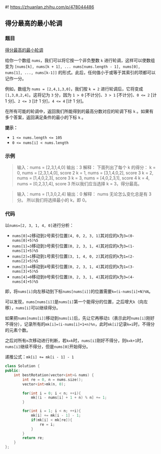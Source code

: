 #! https://zhuanlan.zhihu.com/p/478044486
## 得分最高的最小轮调

### 题目

[得分最高的最小轮调](https://leetcode-cn.com/problems/smallest-rotation-with-highest-score/)

给你一个数组 `nums`，我们可以将它按一个非负整数 `k` 进行轮调，这样可以使数组变为 `[nums[k], nums[k + 1], ... nums[nums.length - 1], nums[0], nums[1], ..., nums[k-1]]` 的形式。此后，任何值小于或等于其索引的项都可以记作一分。

例如，数组为 `nums = [2,4,1,3,0]`，我们按 `k = 2` 进行轮调后，它将变成 `[1,3,0,2,4]`。这将记为 `3` 分，因为 `1 > 0` [不计分]、`3 > 1` [不计分]、`0 <= 2` [计 1 分]、`2 <= 3` [计 1 分]，`4 <= 4` [计 1 分]。

在所有可能的轮调中，返回我们所能得到的最高分数对应的轮调下标 `k` 。如果有多个答案，返回满足条件的最小的下标 `k` 。

**提示：**

- `1 <= nums.length <= 105`
- `0 <= nums[i] < nums.length`

### 示例

>输入：nums = [2,3,1,4,0]
>输出：3
>解释：
>下面列出了每个 k 的得分：
>k = 0,  nums = [2,3,1,4,0],    score 2
>k = 1,  nums = [3,1,4,0,2],    score 3
>k = 2,  nums = [1,4,0,2,3],    score 3
>k = 3,  nums = [4,0,2,3,1],    score 4
>k = 4,  nums = [0,2,3,1,4],    score 3
>所以我们应当选择 k = 3，得分最高。

>输入：nums = [1,3,0,2,4]
>输出：0
>解释：
>nums 无论怎么变化总是有 3 分。
>所以我们将选择最小的 k，即 0。

### 代码

以`nums=[2, 3, 1, 4, 0]`进行分析：

- `nums[0]=2`移动到`2`号索引位置`[4, 0, 2, 3, 1]`其对应的`k`为`3=(0-nums[0]+5)%5`
- `nums[1]=3`移动到`3`号索引位置`[0, 2, 3, 1, 4]`其对应的`k`为`3=(1-nums[1]+5)%5`
- `nums[2]=1`移动到`1`号索引位置`[3, 1, 4, 0, 2]`其对应的`k`为`1=(2-nums[2]+5)%5`
- `nums[3]=4`移动到`4`号索引位置`[0, 2, 3, 1, 4]`其对应的`k`为`1=(3-nums[3]+5)%5`
- `nums[4]=0`移动到`0`号索引位置`[0, 2, 3, 1, 4]`其对应的`k`为`3=(4-nums[4]+5)%5`

即，将`nums[i]`向左移动到下标`nums[nums[i]]`的位置需要`k=(i-nums[i]+N)%N`。

可以发现，`nums[nums[i]]`是`nums[i]`第一个能得分的位置，之后增大`k`（向左移），`nums[i]`可以继续得分。

如果把`nums[nums[i]]`移动到`nums[i]`后，先让它再移动`1`（表示此时`nums[i]`刚好不得分），记录所有的`mk[i]=(i-nums[i]+1+n)%n`，此时`mk[i]`记录`k=i`时，不得分的元素个数。

之后对所有`n`次移动进行判断，若`k=k`时，`nums[i]`刚好不得分，则`k=k+1`时，`nums[i]`继续不得分，但是`nums[0]`开始得分。

递推公式：`mk[i] += mk[i - 1] - 1`

```c++
class Solution {
public:
    int bestRotation(vector<int>& nums) {
        int re = 0, n = nums.size();
        vector<int>mk(n, 0);
        
        for(int i = 0; i < n; ++i){
            mk[(i - nums[i] + 1 + n) % n] += 1;
        }

        for(int i = 1; i < n; ++i){
            mk[i] += mk[i - 1] - 1;
            if(mk[i] < mk[re]){
                re = i;
            }
        }
        return re;
    }
};
```

